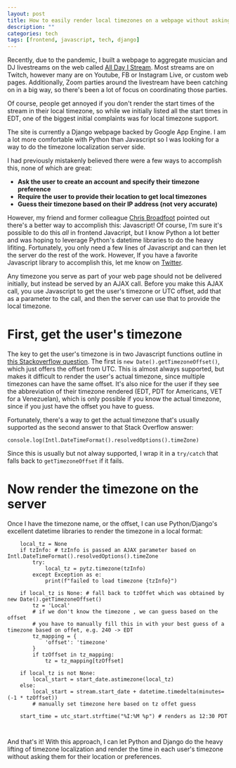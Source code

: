 ```yaml
---
layout: post
title: How to easily render local timezones on a webpage without asking the user for their location
description: ""
categories: tech
tags: [frontend, javascript, tech, django]
---
```


Recently, due to the pandemic, I built a webpage to aggregate musician and DJ
livestreams on the web called [All Day I Stream](https://alldayistream.com). Most
streams are on Twitch, however many are on Youtube, FB or Instagram Live, or custom 
web pages. Additionally, Zoom parties around the livestream have been catching on 
in a big way, so there's been a lot of focus on coordinating those parties.

Of course, people get annoyed if you don't render the start times of the stream in their local timezone, so while 
we initially listed all the start times in EDT, one of the biggest initial complaints was for local timezone support.

The site is currently a Django webpage backed by Google App Engine. I am a lot more comfortable with Python than
Javascript so I was looking for a way to do the timezone localization server side.

I had previously mistakenly believed there were a few ways to accomplish this, none of which are great:

* **Ask the user to create an account and specify their timezone preference**
* **Require the user to provide their location to get local timezones**
* **Guess their timezone based on their IP address (not very accurate)**

However, my friend and former colleague [Chris Broadfoot](https://twitter.com/broady) pointed out there's a better way
to accomplish this: Javascript! Of course, I'm sure it's possible to do this _all_ in frontend Javacript, but I know 
Python a lot better and was hoping to leverage Python's datetime libraries to do the heavy lifiting. Fortunately, you
only need a few lines of Javascript and can then let the server do the rest of the work. However, If you have a favorite Javascript library to accomplish this, let me know on [Twitter](https://twitter.com/waprin_io).

Any timezone you serve as part of your web page should not be delivered initially, but instead be served by an AJAX call.
Before you make this AJAX call, you use Javascript to get the user's timezone or UTC offset, add that as a parameter to
the call, and then the server can use that to provide the local timezone.

# First, get the user's timezone

The key to get the user's timezone is in two Javascript functions outline in [this Stackoverflow question](https://stackoverflow.com/questions/1091372/getting-the-clients-timezone-offset-in-javascript).
The first is `new Date().getTimezoneOffset()`, which just offers the offset from UTC. This is almost always supported, but makes it difficult to 
render the user's actual timezone, since multiple timezones can have the same offset. It's also nice for the user if they see the abbreviation of their timezone
rendered (EDT, PDT for Americans, VET for a Venezuelan), which is only possible if you know the actual timezone, since if you just have the offset you have to guess.

Fortunately, there's a way to get the actual timezone that's usually supported as the second answer to that Stack Overflow answer:

`console.log(Intl.DateTimeFormat().resolvedOptions().timeZone)`

Since this is usually but not alway supported, I wrap it in a `try/catch` that falls back to `getTimezoneOffset` if it fails.

# Now render the timezone on the server

Once I have the timezone name, or the offset, I can use Python/Django's excellent datetime libraries to render the timezone in a local format:

```
    local_tz = None
    if tzInfo: # tzInfo is passed an AJAX parameter based on Intl.DateTimeFormat().resolvedOptions().timeZone
        try:
            local_tz = pytz.timezone(tzInfo)
        except Exception as e:
            print(f"failed to load timezone {tzInfo}")

    if local_tz is None: # fall back to tzOffet which was obtained by new Date().getTimezoneOffset()
        tz = 'Local' 
        # if we don't know the timezone , we can guess based on the offset
        # you have to manually fill this in with your best guess of a timezone based on offet, e.g. 240 -> EDT
        tz_mapping = { 
            'offset': 'timezone'
        }
        if tzOffset in tz_mapping: 
            tz = tz_mapping[tzOffset]
            
    if local_tz is not None:
        local_start = start_date.astimezone(local_tz)
    else:
        local_start = stream.start_date + datetime.timedelta(minutes=(-1 * tzOffset))
        # manually set timezone here based on tz offet guess
        
    start_time = utc_start.strftime("%I:%M %p") # renders as 12:30 PDT        
            
     
```

And that's it! With this approach, I can let Python and Django do the heavy lifting of timezone localization and 
render the time in each user's timezone without asking them for their location or preferences. 
